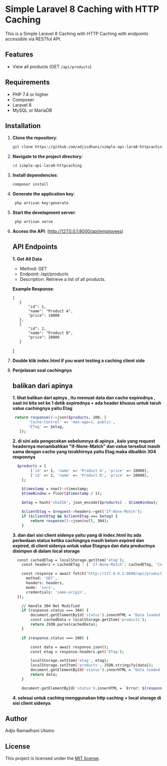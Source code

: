 # Simple Laravel 8 Caching with HTTP Caching

This is a Simple Laravel 8 Caching with HTTP Caching with endpoints accessible via RESTful API.

## Features
- View all products (GET `/api/products`)

## Requirements
- PHP 7.4 or higher
- Composer
- Laravel 8
- MySQL or MariaDB

## Installation

1. **Clone the repository**:
   ```bash
   git clone https://github.com/adjisdhani/simple-api-lara8-httpcaching.git
   ```

2. **Navigate to the project directory**:
   ```bash
   cd simple-api-lara8-httpcaching
   ```

3. **Install dependencies**:
   ```bash
   composer install
   ```

4. **Generate the application key**:
   ```bash
    php artisan key:generate
    ```

5. **Start the development server**:
   ```bash
    php artisan serve
    ```

6. **Access the API**:
   (http://127.0.0.1:8000/api/employees)

      ## API Endpoints 
    
    **1. Get All Data**

    - Method: GET
    - Endpoint: /api/products
    - Description: Retrieve a list of all products.

    **Example Response**:
    
       [
          {
              "id": 1,
              "name": "Product A",
              "price": 10000
          },
          {
              "id": 2,
              "name": "Product B",
              "price": 20000
          }
      ]
7. **Double klik index.html if you want testing a caching client side**
8. **Penjelasan soal cachingnya**
   ## balikan dari apinya 

   **1. lihat balikan dari apinya , itu memuat data dan cache expirednya , saat ini kita set ke 1 detik expirednya + ada header khusus untuk taruh value cachingnya yaitu Etag**
     ```bash
      return response()->json($products, 200, [
            'Cache-Control' => 'max-age=1, public',
            'ETag' => $etag,
        ]);
     ```

    **2. di sini ada pengecekan sebelumnya di apinya , kalo yang request headernya menambahkan "If-None-Match" dan value tersebut masih sama dengan cache yang terakhirnya yaitu Etag maka dibalikin 304 responnya**
    ```bash
      $products = [
            ['id' => 1, 'name' => 'Product A', 'price' => 10000],
            ['id' => 2, 'name' => 'Product B', 'price' => 20000],
        ];

        $timestamp = now()->timestamp;
        $timeWindow = floor($timestamp / 1);

        $etag = hash('sha256', json_encode($products) . $timeWindow);

        $clientEtag = $request->headers->get('If-None-Match');
        if ($clientEtag && $clientEtag === $etag) {
            return response()->json(null, 304);
        }
    ```

    **3. dan dari sisi client sidenya yaitu yang di index.html itu ada perbedaan status ketika cachingnya masih belom expired dan expired, di client sidenya untuk value Etagnya dan data productnya disimpen di dalam local storage**

    ```bash
      const cachedETag = localStorage.getItem('etag');
        const headers = cachedETag ? { 'If-None-Match': cachedETag, 'Content-Type': 'application/json' } : {'Content-Type': 'application/json'};

        const response = await fetch('http://127.0.0.1:8000/api/products', {
          method: 'GET',
          headers: headers,
          mode: 'cors',
          credentials: 'same-origin',
      });

        // Handle 304 Not Modified
        if (response.status === 304) {
            document.getElementById('status').innerHTML = "Data loaded from cache.";
            const cachedData = localStorage.getItem('products');
            return JSON.parse(cachedData);
        }

        if (response.status === 200) {

            const data = await response.json();
            const etag = response.headers.get('ETag');

            localStorage.setItem('etag', etag);
            localStorage.setItem('products', JSON.stringify(data));
            document.getElementById('status').innerHTML = "Data loaded from server.";
            return data;
        }

        document.getElementById('status').innerHTML = `Error: ${response.status}`;
    ```

    **4. selesai untuk caching menggunakan http caching + local storage di sisi client sidenya**

## Author
Adjis Ramadhani Utomo

## License
This project is licensed under the [MIT license](https://opensource.org/licenses/MIT).